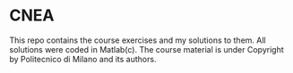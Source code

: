 # CNEA

This repo contains the course exercises and my solutions to them.
All solutions were coded in Matlab(c).
The course material is under Copyright by Politecnico di Milano and its authors.
